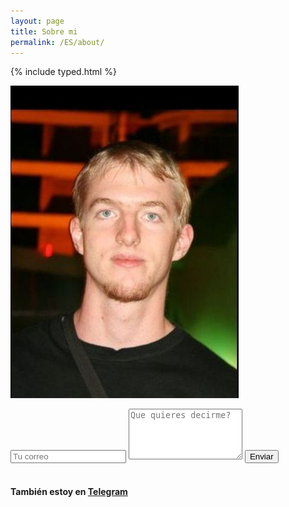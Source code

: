 ```yaml
---
layout: page
title: Sobre mi
permalink: /ES/about/
---
```


{% include typed.html %}

![karl](https://raw.githubusercontent.com/Karlheinzniebuhr/karlheinzniebuhr.github.io/master/images/karl.jpg)

<span class="element"></span>
<script>
    $(function(){
        $(".element").typed({
            strings: ["- Hola soy ^300 Karl ^100 <br> - Una persona ^300 curiosa ^100 <br> - Con ideas ^300 locas ^100 <br> - Odio ^300 aburrirme ^100 <br> - Mayormente duermo tarde porque a la noche me gusta estar ^300 activo ^100 <br> - A la noche es donde me vienen miles de ideas que quiero investigar, e ^300 indagar ^100 <br> - Quisiera cambiar la noche con el día por esa ^300 razón.  ^100 <br> - Una estrategia que tengo es que a veces duermo temprano y me levanto a las 3 am para leer, desde esa hora hasta la madrugada es el mejor tiempo para hacer - eso, nadie interrumpe, casi nadie esta online, no hay trafico, hay silencio, perfecto para leer e ^300 investigar.  ^100 <br> - Siempre quiero saber y aprender ^300 mas ^100 <br> - Me gusta tomar terere mientras jodo en la ^300 computadora ^100 <br> - Internet es donde vivo mayormente, amo al internet porque es una fuente de Información que satisface mi sed de ^300 aprender..  ^100 <br> - Leo libros siempre cuando pueda, aunque cueste estar offline durante el tiempo, mayormente me desconecto a propósito para unas horas cuando leo ^300 libros.  ^100 <br> - A veces entro en Facebook para ver que hay de ^300 nuevo..  ^100 <br> - A veces armo polémicas en los foros de ^300 discusiones..  ^100 <br> - Amo Quora, la red social mas interesante lejos es, porque hay mucha gente que tiene abundante conocimiento, respondiendo preguntas de cualquier ^300 persona.  ^100 <br> - Me gusta salir si es con buenos amigos pero odio estar en fiestas en donde no puedo al menos tener conversaciones buenas con otras personas, por el - volumen de música o lo que ^300 sea.  ^100 <br> - Cuando me propongo algo no suelo descansar hasta ^300 lograrlo..  ^100 <br> - Mi trabajo consiste en darles estructura a electrones dentro de un almacenamiento para hacer cosas raras después con los ^300 mismos.  ^100 <br> - Me ire a hacer un Master en europa ^300 pronto..  ^100 <br> - Este año descubrí que me gusta hacer blogposts de vez en cuando así ^300 que  ^100 <br> - Si tenés alguna idea sobre lo cual se podría hacer un blog post ^300 coméntame ^100 <br> - Ahora ya tenes idea de mi. Cualquier otra duda podes contactarme en Twitter @NiebuhrKarl mi mail karlheinz.niebuhr@gmx.com o mi telegram telegram.me/^300 karlpy ^100 <br>"],
            typeSpeed: 0
        });
    });
</script>



<div class="contact-form">
          <div class="measure">
            <div class="post">                  
                  <article class="post-content">
                  <div class="py2">
                  <form action="https://formspree.io/karlheinzniebuhr@protonmail.com" method="POST" class="">
                    <input type="text" name="email" class="input mobile-block" placeholder="Tu correo">
                    <textarea type="text" name="content" class="input mobile-block" rows="5" placeholder="Que quieres decirme?"></textarea>
                    <input type="submit" class="button button-blue button-big mobile-block" value="Enviar">
                  </form>
                </div>
        </article>
        <br>
        <h4>También estoy en <a href="https://telegram.me/karlpy">Telegram</a></h4>
    </div>
 </div>
</div>



